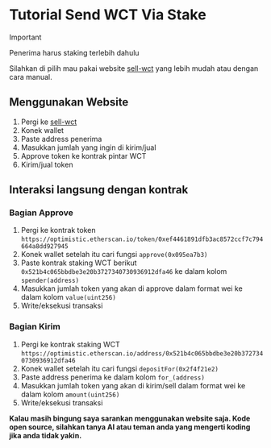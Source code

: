 # Tutorial Send WCT Via Stake
> [!IMPORTANT]
> Penerima harus staking terlebih dahulu

Silahkan di pilih mau pakai website [sell-wct](sell-wct.vercel.app) yang lebih mudah atau dengan cara manual.

## Menggunakan Website
1. Pergi ke [sell-wct](sell-wct.vercel.app)
2. Konek wallet
3. Paste address penerima
4. Masukkan jumlah yang ingin di kirim/jual
5. Approve token ke kontrak pintar WCT
6. Kirim/jual token

## Interaksi langsung dengan kontrak

### Bagian Approve
1. Pergi ke kontrak token `https://optimistic.etherscan.io/token/0xef4461891dfb3ac8572ccf7c794664a8dd927945`
2. Konek wallet setelah itu cari fungsi `approve(0x095ea7b3)`
3. Paste kontrak staking WCT berikut `0x521b4c065bbdbe3e20b3727340730936912dfa46` ke dalam kolom ``spender(address)``
4. Masukkan jumlah token yang akan di approve dalam format wei ke dalam kolom `value(uint256)`
5. Write/eksekusi transaksi

### Bagian Kirim
1. Pergi ke kontrak staking WCT `https://optimistic.etherscan.io/address/0x521b4c065bbdbe3e20b3727340730936912dfa46`
2. Konek wallet setelah itu cari fungsi `depositFor(0x2f4f21e2)`
3. Paste address penerima ke dalam kolom `for_(address)`
4. Masukkan jumlah token yang akan di kirim/sell dalam format wei ke dalam kolom `amount(uint256)`
5. Write/eksekusi transaksi

**Kalau masih bingung saya sarankan menggunakan website saja. Kode open source, silahkan tanya AI atau teman anda yang mengerti koding jika anda tidak yakin.**
